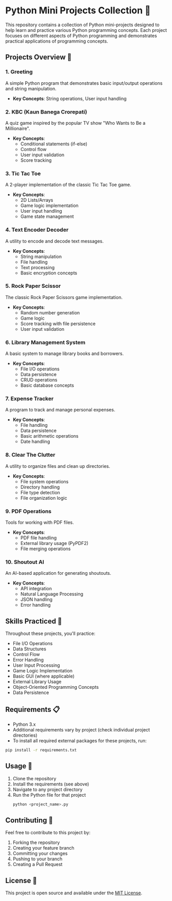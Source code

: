 # Python Mini Projects Collection 🐍

This repository contains a collection of Python mini-projects designed to help learn and practice various Python programming concepts. Each project focuses on different aspects of Python programming and demonstrates practical applications of programming concepts.

## Projects Overview 📂

### 1. Greeting
A simple Python program that demonstrates basic input/output operations and string manipulation.
- **Key Concepts**: String operations, User input handling

### 2. KBC (Kaun Banega Crorepati)
A quiz game inspired by the popular TV show "Who Wants to Be a Millionaire".
- **Key Concepts**: 
  - Conditional statements (if-else)
  - Control flow
  - User input validation
  - Score tracking

### 3. Tic Tac Toe
A 2-player implementation of the classic Tic Tac Toe game.
- **Key Concepts**:
  - 2D Lists/Arrays
  - Game logic implementation
  - User input handling
  - Game state management

### 4. Text Encoder Decoder
A utility to encode and decode text messages.
- **Key Concepts**:
  - String manipulation
  - File handling
  - Text processing
  - Basic encryption concepts

### 5. Rock Paper Scissor
The classic Rock Paper Scissors game implementation.
- **Key Concepts**:
  - Random number generation
  - Game logic
  - Score tracking with file persistence
  - User input validation

### 6. Library Management System
A basic system to manage library books and borrowers.
- **Key Concepts**:
  - File I/O operations
  - Data persistence
  - CRUD operations
  - Basic database concepts

### 7. Expense Tracker
A program to track and manage personal expenses.
- **Key Concepts**:
  - File handling
  - Data persistence
  - Basic arithmetic operations
  - Date handling

### 8. Clear The Clutter
A utility to organize files and clean up directories.
- **Key Concepts**:
  - File system operations
  - Directory handling
  - File type detection
  - File organization logic

### 9. PDF Operations
Tools for working with PDF files.
- **Key Concepts**:
  - PDF file handling
  - External library usage (PyPDF2)
  - File merging operations

### 10. Shoutout AI
An AI-based application for generating shoutouts.
- **Key Concepts**:
  - API integration
  - Natural Language Processing
  - JSON handling
  - Error handling

## Skills Practiced 🎯

Throughout these projects, you'll practice:
- File I/O Operations
- Data Structures
- Control Flow
- Error Handling
- User Input Processing
- Game Logic Implementation
- Basic GUI (where applicable)
- External Library Usage
- Object-Oriented Programming Concepts
- Data Persistence


## Requirements 📋

- Python 3.x
- Additional requirements vary by project (check individual project directories)
- To install all required external packages for these projects, run:

```bash
pip install -r requirements.txt
```


## Usage 🚀

1. Clone the repository
2. Install the requirements (see above)
3. Navigate to any project directory
4. Run the Python file for that project
   ```bash
   python <project_name>.py
   ```

## Contributing 🤝

Feel free to contribute to this project by:
1. Forking the repository
2. Creating your feature branch
3. Committing your changes
4. Pushing to your branch
5. Creating a Pull Request

## License 📄

This project is open source and available under the [MIT License](LICENSE).
